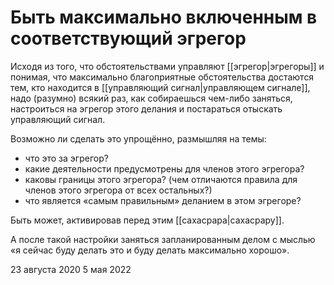 # Быть максимально включенным в соответствующий эгрегор
Исходя из того, что обстоятельствами управляют [[эгрегор|эгрегоры]] и понимая, что максимально благоприятные обстоятельства достаются тем, кто находится в [[управляющий сигнал|управляющем сигнале]], надо (разумно) всякий раз, как собираешься чем-либо заняться, настроиться на эгрегор этого делания и постараться отыскать управляющий сигнал.

Возможно ли сделать это упрощённо, размышляя на темы:
- что это за эгрегор?
- какие деятельности предусмотрены для членов этого эгрегора?
- каковы границы этого эгрегора? (чем отличаются правила для членов этого эгрегора от всех остальных?)
- что является «самым правильным» деланием в этом эгрегоре?

Быть может, активировав перед этим [[сахасрара|сахасрару]].

А после такой настройки заняться запланированным делом с мыслью «я сейчас буду делать это и буду делать максимально хорошо».


23 августа 2020
5 мая 2022